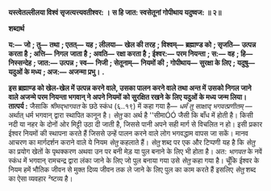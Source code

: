 **यस्त्वेतल्लीलया विश्वं सृजत्यत्त्यवतीश्वर: ।** **स हि जात: स्वसेतूनां गोपीथाय यदुष्वज: ॥ २॥** 

**शब्दार्थ** 

**य:—** **जो** **; तु—** **तथा** **; एतत्—** **यह** **; लीलया—** **खेल की तरह** **; विश्वम्—** **ब्रह्माण्ड को** **; सृजति—** **उत्पन्न करता है** **; अत्ति—** **निगल** **जाता है** **; अवति—** **रक्षा करता है** **; ईश्वर:—** **परम नियन्ता** **; स:—** **वह** **; हि—** **निस्सन्देह** **; जात:—** **उत्पन्न** **; स्व—** **निजी** **; सेतूनाम्—** **नियमों की** **; गोपीथाय—** **सुरक्षा के लिए** **; यदुषु—** **यदुओं के मध्य** **; अज:—** **अजन्मा प्रभु।** **.** 

**इस ब्रह्माण्ड को खेल-खेल में उत्पन्न करने वाले, उसका पालन करने वाले तथा अन्त में** **उसको निगल जाने वाले अजन्मे परम नियन्ता भगवान् ने अपने नियमों को सुरक्षित रखने के** **लिए यदुओं के मध्य जन्म लिया।** **तात्पर्य :** जैसाकि *श्रीमद्भागवत* के छठे स्कंध (६..१९) में कहा गया है— *धर्मं तु साक्षाद्* *भगवत्प्रणीतम्* —अर्थात् धर्म भगवान् द्वारा स्थापित कानून है। *सेतु* का अर्थ है ''सीमाÓÓ जैसी कि बाँध में होती है। किसी नदी या नहर के दोनों ओर मिट्टी उठा दी जाती है, जिससे पानी अपने सही मार्ग से विचलित न हो। इसी प्रकार ईश्वर नियमों की स्थापना करते हैं जिससे उन्हें पालन करने वाले लोग भगवद्धाम वापस जा सकें। मानव आचरण का मार्गदर्शन कराने वाले ये नियम *सेतु* कहलाते हैं। *सेतु* शब्द पर एक और टिप्पणी यह है कि *सेतु* का प्रयोग खेतों के पृथक्करण अथवा उन पर बनी मेड़ या पुल बनाने के लिए भी होता है। अत: *भागवत* के नवें स्कंध में भगवान् रामचन्द्र द्वारा लंका जाने के लिए जो पुल बनाया गया उसे *सेतु* कहा गया है। चूँकि ईश्वर के नियम हमें भौतिक जीवन से मुक्त दिव्य जीवन तक ले जाने के लिए पुल का काम करते हैं इसलिए *सेतु* शब्द का ऐसा व्यवहार ²ष्टव्य है।  